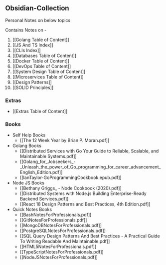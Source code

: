 ## Obsidian-Collection
Personal Notes on below topics

Contains Notes on - 
1. [[Golang Table of Content]] 
2. [[JS And TS Index]]
3. [[CLIs Index]]
4. [[Databases Table of Content]]
5. [[Docker Table of Content]]
6. [[DevOps Table of Content]]
7. [[System Design Table of Content]]
8. [[Microservices Table of Content]]
9. [[Design Patterns]]
10. [[SOLID Principles]]

### Extras
- [[Extras Table of Content]]

### Books
- Self Help Books
	- [[The 12 Week Year by Brian P. Moran.pdf]]
- Golang Books
	- [[Distributed Services with Go Your Guide to Reliable, Scalable, and Maintainable Systems.pdf]]
	- [[Golang_for_Jobseekers_-_Unleash_the_power_of_Go_programming_for_career_advancement_English_Edition.pdf]]
	- [[IanTaylor-GoProgrammingCookbook.epub.pdf]]
- Node JS Books
	- [[Bethany Griggs_ - Node Cookbook (2020).pdf]]
	- [[Distributed Systems with Node.js Building Enterprise-Ready Backend Services.pdf]]
	- [[React 18 Design Patterns and Best Practices, 4th Edition.pdf]]
- Quick Notes Books
	- [[BashNotesForProfessionals.pdf]]
	- [[GitNotesForProfessionals.pdf]]
	- [[MongoDBNotesForProfessionals.pdf]]
	- [[PostgreSQLNotesForProfessionals.pdf]]
	- [[SQL Query Design Patterns And Best Practices - A Practical Guide To Writing Readable And Maintainable.pdf]]
	- [[HTML5NotesForProfessionals.pdf]]
	- [[TypeScriptNotesForProfessionals.pdf]]
	- [[NodeJSNotesForProfessionals.pdf]]